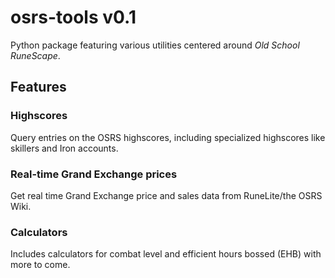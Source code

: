 # osrs-tools v0.1

Python package featuring various utilities centered around *Old School RuneScape*.

## Features
### Highscores
Query entries on the OSRS highscores, including specialized highscores like 
skillers and Iron accounts.

### Real-time Grand Exchange prices
 Get real time Grand Exchange price and sales data from RuneLite/the OSRS Wiki.
 
### Calculators
Includes calculators for combat level and efficient hours bossed (EHB) with more to come.